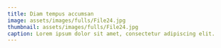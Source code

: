 ```yaml
---
title: Diam tempus accumsan
image: assets/images/fulls/File24.jpg
thumbnail: assets/images/fulls/File24.jpg
caption: Lorem ipsum dolor sit amet, consectetur adipiscing elit.
---
```

